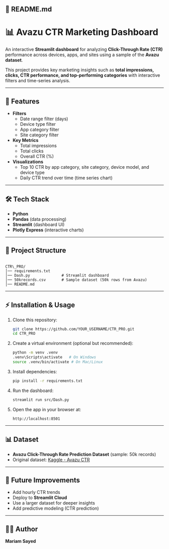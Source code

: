 ## 📄 README.md


# 📊 Avazu CTR Marketing Dashboard

An interactive **Streamlit dashboard** for analyzing **Click-Through Rate (CTR)** performance across devices, apps, and sites using a sample of the **Avazu dataset**.

This project provides key marketing insights such as **total impressions, clicks, CTR performance, and top-performing categories** with interactive filters and time-series analysis.

---

## 🚀 Features
- **Filters**
  - Date range filter (days)
  - Device type filter
  - App category filter
  - Site category filter
- **Key Metrics**
  - Total impressions
  - Total clicks
  - Overall CTR (%)
- **Visualizations**
  - Top 10 CTR by app category, site category, device model, and device type
  - Daily CTR trend over time (time series chart)

---

## 🛠 Tech Stack
- **Python**
- **Pandas** (data processing)
- **Streamlit** (dashboard UI)
- **Plotly Express** (interactive charts)

---

## 📂 Project Structure
```

CTR\_PRO/
│── requirements.txt
│── Dash.py              # Streamlit dashboard
│── 50krecords.csv       # Sample dataset (50k rows from Avazu)
│── README.md

````

---

## ⚡ Installation & Usage

1. Clone this repository:
   ```bash
   git clone https://github.com/YOUR_USERNAME/CTR_PRO.git
   cd CTR_PRO


2. Create a virtual environment (optional but recommended):

   ```bash
   python -m venv .venv
   .venv\Scripts\activate   # On Windows
   source .venv/bin/activate # On Mac/Linux
   ```

3. Install dependencies:

   ```bash
   pip install -r requirements.txt
   ```

4. Run the dashboard:

   ```bash
   streamlit run src/Dash.py
   ```

5. Open the app in your browser at:

   ```
   http://localhost:8501
   ```

---

## 📊 Dataset

* **Avazu Click-Through Rate Prediction Dataset** (sample: 50k records)
* Original dataset: [Kaggle - Avazu CTR](https://www.kaggle.com/c/avazu-ctr-prediction)

---

## 🔮 Future Improvements

* Add hourly CTR trends
* Deploy to **Streamlit Cloud**
* Use a larger dataset for deeper insights
* Add predictive modeling (CTR prediction)

---

## 👩‍💻 Author

**Mariam Sayed**
